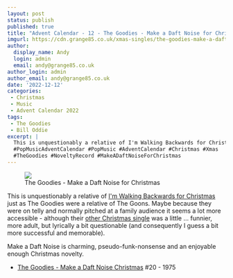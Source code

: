 ```yaml
---
layout: post
status: publish
published: true
title: "Advent Calendar - 12 - The Goodies - Make a Daft Noise for Christmas"
imgurl: https://cdn.grange85.co.uk/xmas-singles/the-goodies-make-a-daft-noise-disc.jpg
author:
  display_name: Andy
  login: admin
  email: andy@grange85.co.uk
author_login: admin
author_email: andy@grange85.co.uk
date: '2022-12-12'
categories:
 - Christmas
 - Music
 - Advent Calendar 2022
tags:
 - The Goodies
 - Bill Oddie
excerpt: |
  This is unquestionably a relative of I'm Walking Backwards for Christmas just as The Goodies were a relative of The Goons.
  #PopMusicAdventCalendar #PopMusic #AdventCalendar #Christmas #Xmas
  #TheGoodies #NoveltyRecord #MakeADaftNoiseForChristmas 
---
```

<figure class="aligncenter"><img src="https://cdn.grange85.co.uk/xmas-singles/the-goodies-make-a-daft-noise-disc.jpg" class="img-responsive" /><figcaption>The Goodies - Make a Daft Noise for Christmas</figcaption></figure>

This is unquestionably a relative of [I'm Walking Backwards for Christmas](https://www.grange85.co.uk/swirling/2022/12/02/advent-calendar-02/) just as The Goodies were a relative of The Goons. Maybe because they were on telly and normally pitched at a family audience it seems a lot more accessible - although their [other Christmas single](https://www.youtube.com/watch?v=hC3AphnJLbE) was a little ... funnier, more adult, but lyrically a bit questionable (and consequently I guess a bit more successful and memorable).

Make a Daft Noise is charming, pseudo-funk-nonsense and an enjoyable enough Christmas novelty.

 - [The Goodies - Make a Daft Noise Christmas](https://www.youtube.com/watch?v=8MAlfdL8uSo) #20 - 1975

